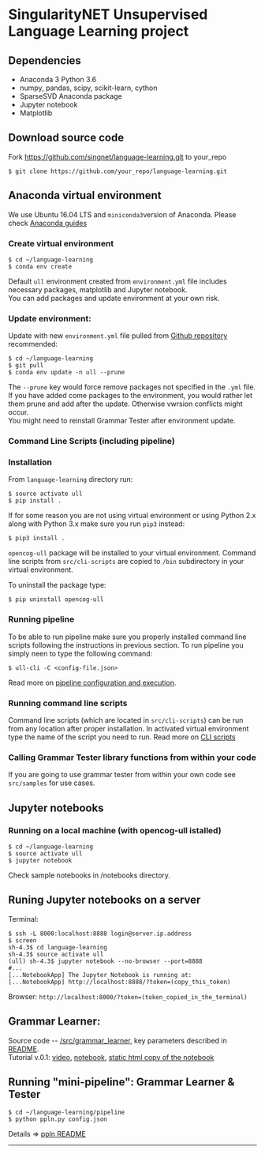# SingularityNET Unsupervised Language Learning project

## Dependencies
* Anaconda 3 Python 3.6
* numpy, pandas, scipy, scikit-learn, cython
* SparseSVD Anaconda package
* Jupyter notebook
* Matplotlib

## Download source code  
Fork https://github.com/singnet/language-learning.git to your_repo  
```
$ git clone https://github.com/your_repo/language-learning.git
```

## Anaconda virtual environment

We use Ubuntu 16.04 LTS and `miniconda3`version of Anaconda. Please check [Anaconda guides](https://conda.io/docs/user-guide/install/linux.html)

### Create virtual environment
```
$ cd ~/language-learning
$ conda env create
```

Default `ull` environment created from `environment.yml` file 
includes necessary packages, matplotlib and Jupyter notebook.  
You can add packages and update environment at your own risk.  

### Update environment:
Update with new `environment.yml` file pulled from 
[Github repository](https://github.com/singnet/language-learning) recommended:
```
$ cd ~/language-learning
$ git pull
$ conda env update -n ull --prune
```
The `--prune` key would force remove packages not specified in the `.yml` file.
If you have added come packages to the environment, you would rather let them prune and add after the update. Otherwise vwrsion conflicts might occur.  
You might need to reinstall Grammar Tester after environment update.

### Command Line Scripts (including pipeline)

### Installation

From `language-learning` directory run:

```
$ source activate ull
$ pip install .
```
If for some reason you are not using virtual environment or using Python 2.x along with Python 3.x make sure you
run `pip3` instead:
```
$ pip3 install .
```

`opencog-ull` package will be installed to your virtual environment.
Command line scripts from `src/cli-scripts` are copied to `/bin` subdirectory in your virtual environment.

To uninstall the package type:
```
$ pip uninstall opencog-ull
```

### Running pipeline
To be able to run pipeline make sure you properly installed command line scripts following the instructions in previous
section. To run pipeline you simply neen to type the following command:
```
$ ull-cli -C <config-file.json>
```
Read more on [pipeline configuration and execution](https://github.com/singnet/language-learning/pipeline.md).

### Running command line scripts

Command line scripts (which are located in `src/cli-scripts`) can be run from any location after proper installation. 
In activated virtual environment type the name of the script you need to run. 
Read more on [CLI scripts](https://github.com/singnet/language-learning/cli-scripts.md)

### Calling Grammar Tester library functions from within your code

If you are going to use grammar tester from within your own code see `src/samples` for use cases.


## Jupyter notebooks

### Running on a local machine (with opencog-ull istalled)
```
$ cd ~/language-learning
$ source activate ull
$ jupyter notebook
```
Check sample notebooks in /notebooks directory.

## Runing Jupyter notebooks on a server  

Terminal:  
```
$ ssh -L 8000:localhost:8888 login@server.ip.address  
$ screen  
sh-4.3$ cd language-learning  
sh-4.3$ source activate ull  
(ull) sh-4.3$ jupyter notebook --no-browser --port=8888
#...
[...NotebookApp] The Jupyter Notebook is running at:
[...NotebookApp] http://localhost:8888/?token=(copy_this_token)  
```
Browser: `http://localhost:8000/?token=(token_copied_in_the_terminal)`  

## Grammar Learner:

Source code -- [/src/grammar_learner](https://github.com/singnet/language-learning/tree/master/src/grammar_learner), 
key parameters described in [README](https://github.com/singnet/language-learning/blob/master/src/grammar_learner/README.md).   
Tutorial v.0.1: [video](https://singularitynet.zoom.us/recording/play/k9detja9ZtZif4RrHzIgsiA7FwjFyGRPkV9zNamanliVYLh6Rq0zGTRh8nbS8xsI?continueMode=true), 
[notebook](https://github.com/singnet/language-learning/blob/master/notebooks/Grammar_Learner_Tutorial_01_2019-02-22_.ipynb), 
[static html copy of the notebook](http://langlearn.singularitynet.io/data/clustering_2019/html/Grammar_Learner_Tutorial_01_2019-02-22.html) 

## Running "mini-pipeline": Grammar Learner & Tester
```
$ cd ~/language-learning/pipeline
$ python ppln.py config.json
```
Details ⇒ [ppln README](https://github.com/singnet/language-learning/tree/master/pipeline)

---
